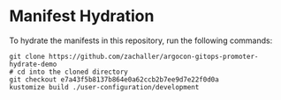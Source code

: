 # Manifest Hydration

To hydrate the manifests in this repository, run the following commands:

```shell
git clone https://github.com/zachaller/argocon-gitops-promoter-hydrate-demo
# cd into the cloned directory
git checkout e7a43f5b8137b864e0a62ccb2b7ee9d7e22f0d0a
kustomize build ./user-configuration/development
```
